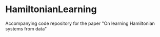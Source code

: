 # HamiltonianLearning
Accompanying code repository for the paper "On learning Hamiltonian systems from data"

